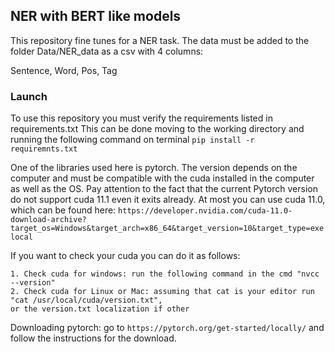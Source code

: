 ## NER with BERT like models
This repository fine tunes for a NER task.
The data must be added to the folder Data/NER_data as a csv with 4 columns:

Sentence, Word, Pos, Tag


### Launch
To use this repository you must verify the requirements listed in requirements.txt
This can be done moving to the working directory and running the following command on terminal 
`pip install -r requiremnts.txt`


One of the libraries used here is pytorch.
The version depends on the computer and must be compatible with the cuda installed in the computer as well as the OS.
Pay attention to the fact that the current Pytorch version do not support cuda 11.1 even it exits already.
At most you can use cuda 11.0, which can be found here:
`https://developer.nvidia.com/cuda-11.0-download-archive?target_os=Windows&target_arch=x86_64&target_version=10&target_type=exelocal`

If you want to check your cuda you can do it as follows:

    1. Check cuda for windows: run the following command in the cmd "nvcc --version"
    2. Check cuda for Linux or Mac: assuming that cat is your editor run "cat /usr/local/cuda/version.txt",
    or the version.txt localization if other

Downloading pytorch: go to `https://pytorch.org/get-started/locally/` and follow the instructions for the download.